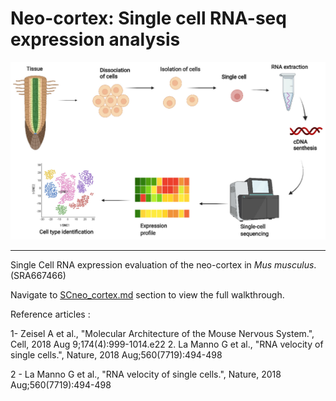 # Neo-cortex: Single cell RNA-seq expression analysis

<p align="center">
<img src="figure-gfm/ijms-23-04497-g001.png " width="679" />
</p>

***

Single Cell RNA expression evaluation of the neo-cortex in *Mus musculus*. (SRA667466)

Navigate to [SCneo_cortex.md](SCneo_cortex.md) section to view the full walkthrough.

Reference articles :

1- Zeisel A et al., "Molecular Architecture of the Mouse Nervous System.", Cell, 2018 Aug 9;174(4):999-1014.e22 2. La Manno G et al., "RNA velocity of single cells.", Nature, 2018 Aug;560(7719):494-498

2 - La Manno G et al., "RNA velocity of single cells.", Nature, 2018 Aug;560(7719):494-498
